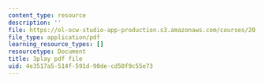 ```yaml
---
content_type: resource
description: ''
file: https://ol-ocw-studio-app-production.s3.amazonaws.com/courses/20-219-becoming-the-next-bill-nye-writing-and-hosting-the-educational-show-january-iap-2015/4e3517a5514f591d90decd50f9c55e73_GXvoGKLnGn8.pdf
file_type: application/pdf
learning_resource_types: []
resourcetype: Document
title: 3play pdf file
uid: 4e3517a5-514f-591d-90de-cd50f9c55e73
---
```

